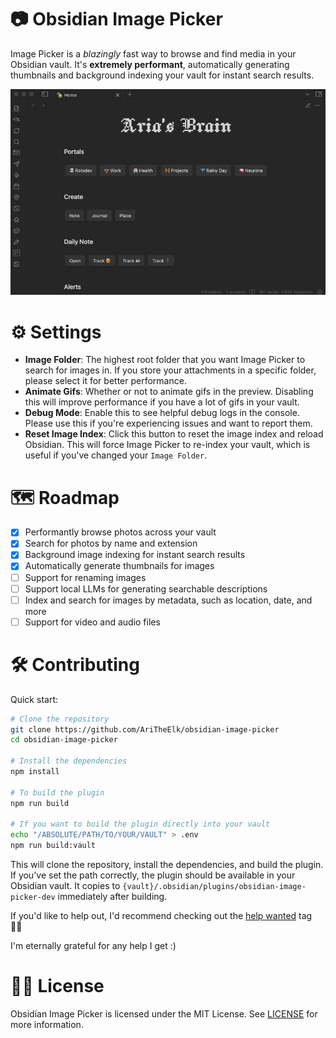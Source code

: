 # 📷 Obsidian Image Picker

Image Picker is a _blazingly_ fast way to browse and find media in your Obsidian vault. It's **extremely performant**, automatically generating thumbnails and background indexing your vault for instant search results.

![Image Picker Preview](./preview.gif)

# ⚙️ Settings

- **Image Folder**: The highest root folder that you want Image Picker to search for images in. If you store your attachments in a specific folder, please select it for better performance.
- **Animate Gifs**: Whether or not to animate gifs in the preview. Disabling this will improve performance if you have a lot of gifs in your vault.
- **Debug Mode**: Enable this to see helpful debug logs in the console. Please use this if you're experiencing issues and want to report them.
- **Reset Image Index**: Click this button to reset the image index and reload Obsidian. This will force Image Picker to re-index your vault, which is useful if you've changed your `Image Folder`.

# 🗺️ Roadmap

- [x] Performantly browse photos across your vault
- [x] Search for photos by name and extension
- [x] Background image indexing for instant search results
- [x] Automatically generate thumbnails for images
- [ ] Support for renaming images
- [ ] Support local LLMs for generating searchable descriptions
- [ ] Index and search for images by metadata, such as location, date, and more
- [ ] Support for video and audio files

# 🛠️ Contributing

Quick start:

```bash
# Clone the repository
git clone https://github.com/AriTheElk/obsidian-image-picker
cd obsidian-image-picker

# Install the dependencies
npm install

# To build the plugin
npm run build

# If you want to build the plugin directly into your vault
echo "/ABSOLUTE/PATH/TO/YOUR/VAULT" > .env
npm run build:vault
```

This will clone the repository, install the dependencies, and build the plugin. If you've set the path correctly, the plugin should be available in your Obsidian vault. It copies to `{vault}/.obsidian/plugins/obsidian-image-picker-dev` immediately after building.

If you'd like to help out, I'd recommend checking out the [help wanted](https://github.com/AriTheElk/obsidian-image-picker/issues?q=is%3Aissue+is%3Aopen+label%3A%22help+wanted%22) tag 🫶🏻

I'm eternally grateful for any help I get :)

# 👩‍⚖️ License

Obsidian Image Picker is licensed under the MIT License. See [LICENSE](LICENSE.md) for more information.
